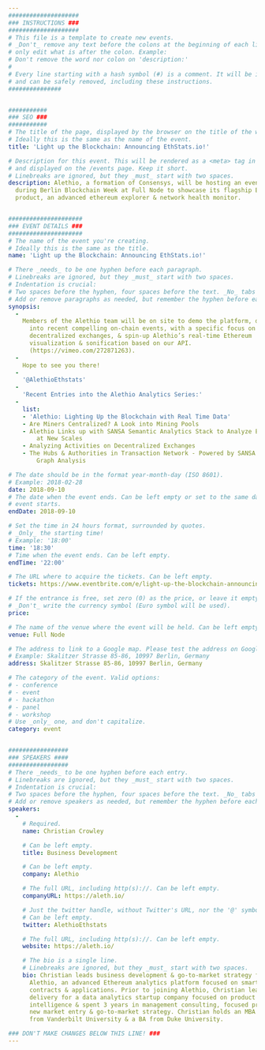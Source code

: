 ```yaml
---
####################
### INSTRUCTIONS ###
####################
# This file is a template to create new events.
# _Don't_ remove any text before the colons at the beginning of each line,
# only edit what is after the colon. Example:
# Don't remove the word nor colon on 'description:'
#
# Every line starting with a hash symbol (#) is a comment. It will be ignored
# and can be safely removed, including these instructions.
###############


###########
### SEO ###
###########
# The title of the page, displayed by the browser on the title of the window.
# Ideally this is the same as the name of the event.
title: 'Light up the Blockchain: Announcing EthStats.io!'

# Description for this event. This will be rendered as a <meta> tag in the HTML,
# and displayed on the /events page. Keep it short.
# Linebreaks are ignored, but they _must_ start with two spaces.
description: Alethio, a formation of Consensys, will be hosting an event
  during Berlin Blockchain Week at Full Node to showcase its flagship EthStats
  product, an advanced ethereum explorer & network health monitor.


#####################
### EVENT DETAILS ###
#####################
# The name of the event you're creating.
# Ideally this is the same as the title.
name: 'Light up the Blockchain: Announcing EthStats.io!'

# There _needs_ to be one hyphen before each paragraph.
# Linebreaks are ignored, but they _must_ start with two spaces.
# Indentation is crucial:
# Two spaces before the hyphen, four spaces before the text. _No_ tabs allowed.
# Add or remove paragraphs as needed, but remember the hyphen before each entry.
synopsis:
  -
    Members of the Alethio team will be on site to demo the platform, dive
      into recent compelling on-chain events, with a specific focus on
      decentralized exchanges, & spin-up Alethio’s real-time Ethereum
      visualization & sonification based on our API.
      (https://vimeo.com/272871263).
  -
    Hope to see you there!
  -
    '@AlethioEthstats'
  -
    'Recent Entries into the Alethio Analytics Series:'
  -
    list:
    - 'Alethio: Lighting Up the Blockchain with Real Time Data'
    - Are Miners Centralized? A Look into Mining Pools
    - Alethio Links up with SANSA Semantic Analytics Stack to Analyze Ethereum
        at New Scales
    - Analyzing Activities on Decentralized Exchanges
    - The Hubs & Authorities in Transaction Network - Powered by SANSA and
        Graph Analysis

# The date should be in the format year-month-day (ISO 8601).
# Example: 2018-02-28
date: 2018-09-10
# The date when the event ends. Can be left empty or set to the same day the
# event starts.
endDate: 2018-09-10

# Set the time in 24 hours format, surrounded by quotes.
# _Only_ the starting time!
# Example: '18:00'
time: '18:30'
# Time when the event ends. Can be left empty.
endTime: '22:00'

# The URL where to acquire the tickets. Can be left empty.
tickets: https://www.eventbrite.com/e/light-up-the-blockchain-announcing-ethstatsio-tickets-49180351756

# If the entrance is free, set zero (0) as the price, or leave it empty.
# _Don't_ write the currency symbol (Euro symbol will be used).
price: 

# The name of the venue where the event will be held. Can be left empty.
venue: Full Node

# The address to link to a Google map. Please test the address on Google Maps.
# Example: Skalitzer Strasse 85-86, 10997 Berlin, Germany
address: Skalitzer Strasse 85-86, 10997 Berlin, Germany

# The category of the event. Valid options:
# - conference
# - event
# - hackathon
# - panel
# - workshop
# Use _only_ one, and don't capitalize.
category: event


#################
### SPEAKERS ####
#################
# There _needs_ to be one hyphen before each entry.
# Linebreaks are ignored, but they _must_ start with two spaces.
# Indentation is crucial:
# Two spaces before the hyphen, four spaces before the text. _No_ tabs allowed.
# Add or remove speakers as needed, but remember the hyphen before each entry.
speakers:
  -
    # Required.
    name: Christian Crowley

    # Can be left empty.
    title: Business Development

    # Can be left empty.
    company: Alethio

    # The full URL, including http(s)://. Can be left empty.
    companyURL: https://aleth.io/

    # Just the twitter handle, without Twitter's URL, nor the '@' symbol.
    # Can be left empty.
    twitter: AlethioEthstats

    # The full URL, including http(s)://. Can be left empty.
    website: https://aleth.io/

    # The bio is a single line.
    # Linebreaks are ignored, but they _must_ start with two spaces.
    bio: Christian leads business development & go-to-market strategy for
      Alethio, an advanced Ethereum analytics platform focused on smart
      contracts & applications. Prior to joining Alethio, Christian lead
      delivery for a data analytics startup company focused on product
      intelligence & spent 3 years in management consulting, focused primarily
      new market entry & go-to-market strategy. Christian holds an MBA & JD
      from Vanderbilt University & a BA from Duke University.

### DON'T MAKE CHANGES BELOW THIS LINE! ###
---
```

<!-- ### DON'T MAKE CHANGES BELOW THIS LINE! ### -->

<Event-Content/>
